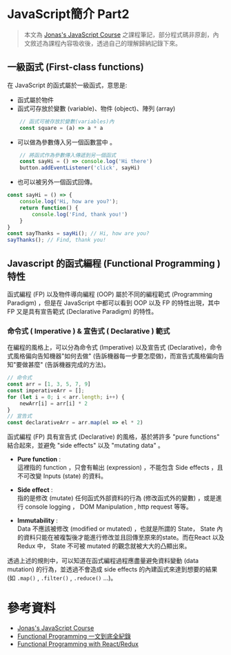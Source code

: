 # JavaScript簡介 Part2

> 本文為 [Jonas's JavaScript Course](https://www.udemy.com/course/the-complete-javascript-course/) 之課程筆記，部分程式碼非原創，內文敘述為課程內容吸收後，透過自己的理解歸納記錄下來。

## 一級函式 (First-class functions)

在 JavaScript 的函式屬於一級函式，意思是:

* 函式屬於物件
* 函式可存放於變數 (variable)、物件 (object)、陣列 (array) 

```js
    // 函式可被存放於變數(variables)內
    const square = (a) => a * a
```

* 可以做為參數傳入另一個函數當中 。

```js
    // 將函式作為參數傳入傳遞到另一個函式
    const sayHi = () => console.log('Hi there')
    button.addEventListener('click', sayHi)
```

* 也可以被另外一個函式回傳。

```js
const sayHi = () => {
    console.log('Hi, how are you?');
    return function() {
        console.log('Find, thank you!')
    }
}
const sayThanks = sayHi(); // Hi, how are you?
sayThanks(); // Find, thank you!
```

## Javascript 的函式編程 (Functional Programming ) 特性

函式編程 (FP) 以及物件導向編程 (OOP) 屬於不同的編程範式 (Programming Paradigm) ，但是在 JavaScript 中都可以看到 OOP 以及 FP 的特性出現，其中 FP 又是具有宣告範式 (Declarative Paradigm) 的特性。

### 命令式 ( Imperative ) & 宣告式 ( Declarative ) 範式

在編程的風格上，可以分為命令式 (Imperative) 以及宣告式 (Declarative)，命令式風格偏向告知機器"如何去做" (告訴機器每一步要怎麼做)，而宣告式風格偏向告知"要做甚麼" (告訴機器完成的方法)。

```js
// 命令式
const arr = [1, 3, 5, 7, 9]
const imperativeArr = [];
for (let i = 0; i < arr.length; i++) {
    newArr[i] = arr[i] * 2
}
// 宣告式 
const declarativeArr = arr.map(el => el * 2)
```

函式編程 (FP) 具有宣告式 (Declarative) 的風格，基於將許多 "pure functions" 結合起來，並避免 "side effects" 以及 "mutating data" 。

* **Pure function** :  
這裡指的 function ，只會有輸出 (expression) ，不能包含 Side effects ，且不可改變 Inputs (state) 的資料。

* **Side effect** :  
指的是修改 (mutate) 任何函式外部資料的行為 (修改函式外的變數) ，或是進行 console logging ， DOM Manipulation , http request 等等。

* **Immutability** :  
Data 不應該被修改 (modified or mutated) ，也就是所謂的 State， State 內的資料只能在被複製後才能進行修改並且回傳至原來的state。而在React 以及 Redux 中， State 不可被 mutated 的觀念就被大大的凸顯出來。

透過上述的規則中，可以知道在函式編程過程應盡量避免資料變動 (data mutation) 的行為，並透過不會造成 side effects 的內建函式來達到想要的結果(如 `.map()` , `.filter()` , `.reduce()` ...)。

# 參考資料
* [Jonas's JavaScript Course](https://www.udemy.com/course/the-complete-javascript-course/)
* [Functional Programming 一文到底全紀錄](https://medium.com/%E4%B8%80%E5%80%8B%E5%B0%8F%E5%B0%8F%E5%B7%A5%E7%A8%8B%E5%B8%AB%E7%9A%84%E9%9A%A8%E6%89%8B%E7%AD%86%E8%A8%98/javascript-functional-programming-%E4%B8%80%E6%96%87%E5%88%B0%E5%BA%95%E5%85%A8%E7%B4%80%E9%8C%84-95ff19d9892)
* [Functional Programming with React/Redux](https://medium.com/nmc-techblog/functional-programming-with-react-redux-6228906edbe3)
